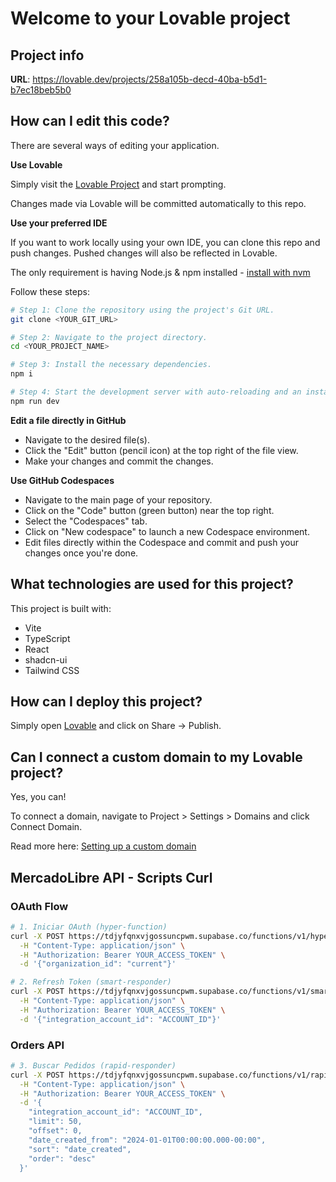 # Welcome to your Lovable project

## Project info

**URL**: https://lovable.dev/projects/258a105b-decd-40ba-b5d1-b7ec18beb5b0

## How can I edit this code?

There are several ways of editing your application.

**Use Lovable**

Simply visit the [Lovable Project](https://lovable.dev/projects/258a105b-decd-40ba-b5d1-b7ec18beb5b0) and start prompting.

Changes made via Lovable will be committed automatically to this repo.

**Use your preferred IDE**

If you want to work locally using your own IDE, you can clone this repo and push changes. Pushed changes will also be reflected in Lovable.

The only requirement is having Node.js & npm installed - [install with nvm](https://github.com/nvm-sh/nvm#installing-and-updating)

Follow these steps:

```sh
# Step 1: Clone the repository using the project's Git URL.
git clone <YOUR_GIT_URL>

# Step 2: Navigate to the project directory.
cd <YOUR_PROJECT_NAME>

# Step 3: Install the necessary dependencies.
npm i

# Step 4: Start the development server with auto-reloading and an instant preview.
npm run dev
```

**Edit a file directly in GitHub**

- Navigate to the desired file(s).
- Click the "Edit" button (pencil icon) at the top right of the file view.
- Make your changes and commit the changes.

**Use GitHub Codespaces**

- Navigate to the main page of your repository.
- Click on the "Code" button (green button) near the top right.
- Select the "Codespaces" tab.
- Click on "New codespace" to launch a new Codespace environment.
- Edit files directly within the Codespace and commit and push your changes once you're done.

## What technologies are used for this project?

This project is built with:

- Vite
- TypeScript
- React
- shadcn-ui
- Tailwind CSS

## How can I deploy this project?

Simply open [Lovable](https://lovable.dev/projects/258a105b-decd-40ba-b5d1-b7ec18beb5b0) and click on Share -> Publish.

## Can I connect a custom domain to my Lovable project?

Yes, you can!

To connect a domain, navigate to Project > Settings > Domains and click Connect Domain.

Read more here: [Setting up a custom domain](https://docs.lovable.dev/tips-tricks/custom-domain#step-by-step-guide)

## MercadoLibre API - Scripts Curl

### OAuth Flow
```bash
# 1. Iniciar OAuth (hyper-function)
curl -X POST https://tdjyfqnxvjgossuncpwm.supabase.co/functions/v1/hyper-function \
  -H "Content-Type: application/json" \
  -H "Authorization: Bearer YOUR_ACCESS_TOKEN" \
  -d '{"organization_id": "current"}'

# 2. Refresh Token (smart-responder)
curl -X POST https://tdjyfqnxvjgossuncpwm.supabase.co/functions/v1/smart-responder \
  -H "Content-Type: application/json" \
  -H "Authorization: Bearer YOUR_ACCESS_TOKEN" \
  -d '{"integration_account_id": "ACCOUNT_ID"}'
```

### Orders API
```bash
# 3. Buscar Pedidos (rapid-responder)
curl -X POST https://tdjyfqnxvjgossuncpwm.supabase.co/functions/v1/rapid-responder \
  -H "Content-Type: application/json" \
  -H "Authorization: Bearer YOUR_ACCESS_TOKEN" \
  -d '{
    "integration_account_id": "ACCOUNT_ID",
    "limit": 50,
    "offset": 0,
    "date_created_from": "2024-01-01T00:00:00.000-00:00",
    "sort": "date_created",
    "order": "desc"
  }'
```

